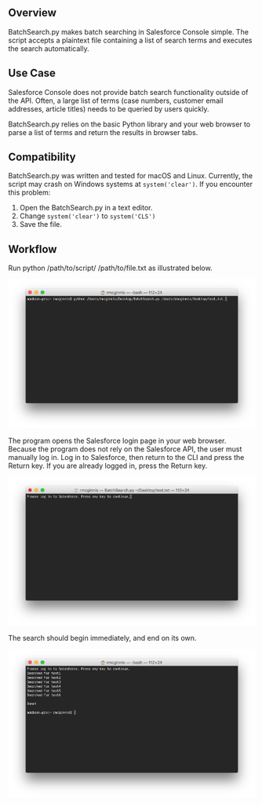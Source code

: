 ## Overview
BatchSearch.py makes batch searching in Salesforce Console simple. The script accepts a plaintext file containing a list of search terms and executes the search automatically. 

## Use Case
Salesforce Console does not provide batch search functionality outside of the API. Often, a large list of terms (case numbers, customer email addresses, article titles) needs to be queried by users quickly.

BatchSearch.py relies on the basic Python library and your web browser to parse a list of terms and return the results in browser tabs. 

## Compatibility
BatchSearch.py was written and tested for macOS and Linux. Currently, the script may crash on Windows systems at `system('clear')`. If you encounter this problem:

1. Open the BatchSearch.py in a text editor.
2. Change `system('clear')` to `system('CLS')`
3. Save the file.

## Workflow
Run python /path/to/script/ /path/to/file.txt as illustrated below.

![img1](https://github.com/ryanmcginnis/SFBatchSearch.py/blob/master/images/img1.png)

The program opens the Salesforce login page in your web browser. Because the program does not rely on the Salesforce API, the user must manually log in. Log in to Salesforce, then return to the CLI and press the Return key. If you are already logged in, press the Return key.

![img2](https://github.com/ryanmcginnis/SFBatchSearch.py/blob/master/images/img2.png)

The search should begin immediately, and end on its own.

![img3](https://github.com/ryanmcginnis/SFBatchSearch.py/blob/master/images/img3.png)
